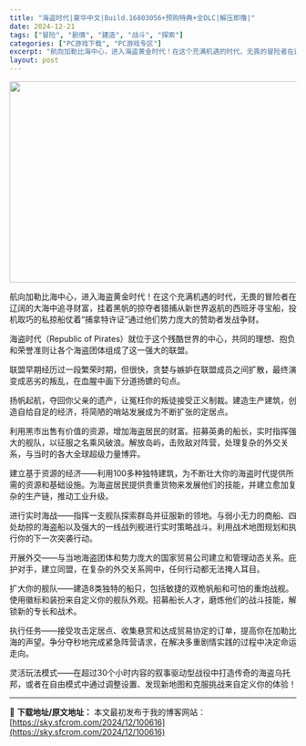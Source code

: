 ```yaml
---
title: "海盗时代|豪华中文|Build.16803056+预购特典+全DLC|解压即撸|"
date: 2024-12-21
tags: ["冒险", "剧情", "建造", "战斗", "探索"]
categories: ["PC游戏下载", "PC游戏专区"]
excerpt: "航向加勒比海中心，进入海盗黄金时代！在这个充满机遇的时代，无畏的冒险者在辽阔的大海中追寻财富，挂着黑帆的掠夺者猎捕从新世界返航的西班牙寻宝船，投机取巧的私掠船仗着“捕拿特许证”通过他们势力庞大的赞助者发战争财。 海盗时代（Republic of Pirates）就位于这个残酷世界的中心，共同的理想、&hellip;"
layout: post
---
```


<img class="aligncenter size-full wp-image-100617" src="https://sky.sfcrom.com/wp-content/uploads/2024/12/2024122112111868.webp" alt="" width="616" height="353" />

航向加勒比海中心，进入海盗黄金时代！在这个充满机遇的时代，无畏的冒险者在辽阔的大海中追寻财富，挂着黑帆的掠夺者猎捕从新世界返航的西班牙寻宝船，投机取巧的私掠船仗着“捕拿特许证”通过他们势力庞大的赞助者发战争财。

海盗时代（Republic of Pirates）就位于这个残酷世界的中心，共同的理想、抱负和荣誉准则让各个海盗团体组成了这一强大的联盟。

联盟早期经历过一段繁荣时期，但很快，贪婪与嫉妒在联盟成员之间扩散，最终演变成恶劣的叛乱，在血腥中画下分道扬镳的句点。

扬帆起航，夺回你父亲的遗产，让冤枉你的叛徒接受正义制裁。建造生产建筑，创造自给自足的经济，将简陋的哨站发展成为不断扩张的定居点。

利用黑市出售有价值的资源，增加海盗居民的财富。招募英勇的船长，实时指挥强大的舰队，以征服之名乘风破浪。解放岛屿，击败敌对阵营，处理复杂的外交关系，与当时的各大全球超级力量博弈。

建立基于资源的经济——利用100多种独特建筑，为不断壮大你的海盗时代提供所需的资源和基础设施。为海盗居民提供贵重货物来发展他们的技能，并建立愈加复杂的生产链，推动工业升级。

进行实时海战——指挥一支舰队探索群岛并征服新的领地。与弱小无力的商船、四处劫掠的海盗船以及强大的一线战列舰进行实时策略战斗。利用战术地图规划和执行你的下一次突袭行动。

开展外交——与当地海盗团体和势力庞大的国家贸易公司建立和管理动态关系。庇护对手，建立同盟，在复杂的外交关系网中，任何行动都无法掩人耳目。

扩大你的舰队——建造8类独特的船只，包括敏捷的双桅帆船和可怕的重炮战舰。使用徽标和装扮来自定义你的舰队外观。招募船长人才，磨炼他们的战斗技能，解锁新的专长和战术。

执行任务——接受攻击定居点、收集悬赏和达成贸易协定的订单，提高你在加勒比海的声望。争分夺秒地完成紧急阵营请求，在解决多重剧情实践的过程中决定命运走向。

灵活玩法模式——在超过30个小时内容的叙事驱动型战役中打造传奇的海盗乌托邦，或者在自由模式中通过调整设置、发现新地图和克服挑战来自定义你的体验！

---
📖 **下载地址/原文地址：** 本文最初发布于我的博客网站：[https://sky.sfcrom.com/2024/12/100616](https://sky.sfcrom.com/2024/12/100616)

